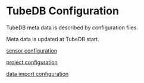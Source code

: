 TubeDB Configuration
===

TubeDB meta data is described by configuration files.

Meta data is updated at TubeDB start.

[sensor configuration](configuration_sensor.md)

[project configuration](configuration_project.md)

[data import configuration](configuration_import.md)